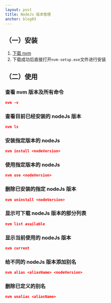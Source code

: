 ```yaml
---
layout: post
title: NodeJs 版本管理
anchor: blog03
---
```


## （一）安装

1. [下载 nvm](https://github.com/coreybutler/nvm-windows/releases)
2. 下载成功后直接打开`nvm-setup.exe`文件进行安装

## （二）使用

### 查看 nvm 版本及所有命令

```json
nvm -v
```

### 查看目前已经安装的 nodeJs 版本

```json
nvm ls
```

### 安装指定版本的 nodeJs

```json
nvm install <nodeVersion>
```

### 使用指定版本的 nodeJs

```json
nvm use <nodeVersion>
```

### 删除已安装的指定 nodeJs 版本

```json
nvm uninstall <nodeVersion>
```

### 显示可下载 nodeJs 版本的部分列表

```json
nvm list available
```

### 显示当前使用的 nodeJs 版本

```json
nvm current
```

### 给不同的 nodeJs 版本添加别名

```json
nvm alias <aliasName> <nodeVersion>
```

### 删除已定义的别名

```json
nvm unalias <aliasName>
```
